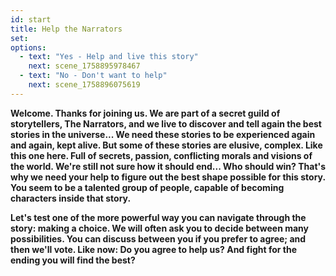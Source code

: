 ```yaml
---
id: start
title: Help the Narrators
set:
options:
  - text: "Yes - Help and live this story"
    next: scene_1758895978467
  - text: "No - Don't want to help"
    next: scene_1758896075619
---
```


**Welcome. Thanks for joining us. We are part of a secret guild of storytellers, The Narrators, and we live to discover and tell again the best stories in the universe... We need these stories to be experienced again and again, kept alive. But some of these stories are elusive, complex. Like this one here. Full of secrets, passion, conflicting morals and visions of the world. We're still not sure how it should end... Who should win? That's why we need your help to figure out the best shape possible for this story. You seem to be a talented group of people, capable of becoming characters inside that story.**


**Let's test one of the more powerful way you can navigate through the story: making a choice. We will often ask you to decide between many possibilities. You can discuss between you if you prefer to agree; and then we'll vote. Like now: Do you agree to help us? And fight for the ending you will find the best?**